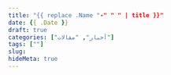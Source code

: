 ```yaml
---
title: "{{ replace .Name "-" " " | title }}"
date: {{ .Date }}
draft: true
categories: ["أخبار", "مقالات"]
tags: [""]
slug:
hideMeta: true
---
```


